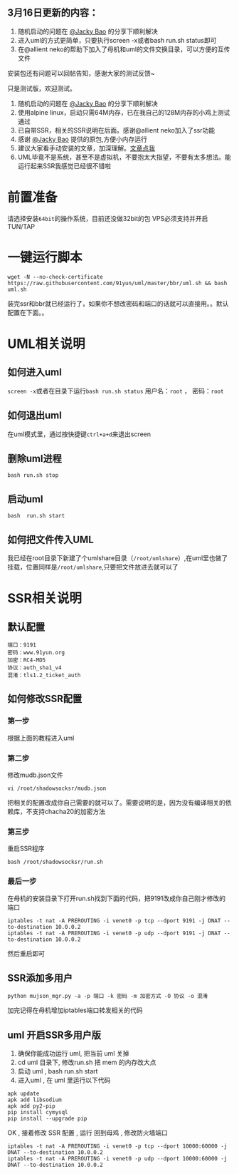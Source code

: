 ## 3月16日更新的内容：
1. 随机启动的问题在 [@Jacky Bao](https://plus.google.com/u/0/108855478531549571757/posts/DabLxwHAwGH) 的分享下顺利解决
2. 进入uml的方式更简单，只要执行screen -x或者bash run.sh status即可
3. 在@allient neko的帮助下加入了母机和uml的文件交换目录，可以方便的互传文件

安装包还有问题可以回帖告知，感谢大家的测试反馈~


只是测试版，欢迎测试。
1. 随机启动的问题在 [@Jacky Bao](https://plus.google.com/u/0/108855478531549571757/posts/DabLxwHAwGH) 的分享下顺利解决
2. 使用alpine linux，启动只需64M内存，已在我自己的128M内存的小鸡上测试通过
3. 已自带SSR，相关的SSR说明在后面。感谢@allient neko加入了ssr功能
4. 感谢 [@Jacky Bao](https://plus.google.com/u/0/108855478531549571757/posts/DabLxwHAwGH) 提供的原包,方便小内存运行
5. 建议大家看手动安装的文章，加深理解。[文章点我](https://www.91yun.org/archives/4996)
6. UML毕竟不是系统，甚至不是虚拟机，不要抱太大指望，不要有太多想法。能运行起来SSR我感觉已经很不错啦


# 前置准备
请选择安装`64bit`的操作系统，目前还没做32bit的包
VPS必须支持并开启TUN/TAP

# 一键运行脚本
```
wget -N --no-check-certificate https://raw.githubusercontent.com/91yun/uml/master/bbr/uml.sh && bash uml.sh
```
装完ssr和bbr就已经运行了，如果你不想改密码和端口的话就可以直接用。。默认配置在下面。。
# UML相关说明
## 如何进入uml
`screen -x`或者在目录下运行`bash run.sh status`
用户名：`root` ， 密码：`root`
## 如何退出uml
在uml模式里，通过按快捷键`ctrl+a+d`来退出screen
## 删除uml进程
```
bash run.sh stop
```
## 启动uml
```
bash  run.sh start
```
## 如何把文件传入UML
我已经在root目录下新建了个umlshare目录（`/root/umlshare`）,在uml里也做了挂载，位置同样是`/root/umlshare`,只要把文件放进去就可以了
# SSR相关说明
## 默认配置
```
端口：9191
密码：www.91yun.org
加密：RC4-MD5
协议：auth_sha1_v4
混淆：tls1.2_ticket_auth
```
## 如何修改SSR配置
### 第一步
根据上面的教程进入uml
### 第二步
修改mudb.json文件
```
vi /root/shadowsocksr/mudb.json
```
把相关的配置改成你自己需要的就可以了。需要说明的是，因为没有编译相关的依赖库，不支持chacha20的加密方法
### 第三步
重启SSR程序
```
bash /root/shadowsocksr/run.sh
```
### 最后一步
在母机的安装目录下打开run.sh找到下面的代码，把9191改成你自己刚才修改的端口
```
iptables -t nat -A PREROUTING -i venet0 -p tcp --dport 9191 -j DNAT --to-destination 10.0.0.2
iptables -t nat -A PREROUTING -i venet0 -p udp --dport 9191 -j DNAT --to-destination 10.0.0.2
```
然后重启即可

## SSR添加多用户
```
python mujson_mgr.py -a -p 端口 -k 密码 -m 加密方式 -O 协议 -o 混淆
```
加完记得在母机增加iptables端口转发相关的代码

## uml 开启SSR多用户版
1. 确保你能成功运行 uml, 把当前 uml 关掉
2. cd uml 目录下, 修改run.sh 把 mem 的内存改大点
3. 启动 uml , bash run.sh start
3. 进入uml , 在 uml 里运行以下代码
```
apk update
apk add libsodium
apk add py2-pip
pip install cymysql
pip install --upgrade pip
```
OK , 接着修改 SSR 配置 , 运行
回到母鸡 , 修改防火墙端口
```
iptables -t nat -A PREROUTING -i venet0 -p tcp --dport 10000:60000 -j DNAT --to-destination 10.0.0.2
iptables -t nat -A PREROUTING -i venet0 -p udp --dport 10000:60000 -j DNAT --to-destination 10.0.0.2
```
